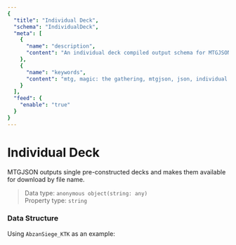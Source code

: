 ```yaml
---
{
  "title": "Individual Deck",
  "schema": "IndividualDeck",
  "meta": [
    {
      "name": "description",
      "content": "An individual deck compiled output schema for MTGJSON.",
    },
    {
      "name": "keywords",
      "content": "mtg, magic: the gathering, mtgjson, json, individual deck",
    }
  ],
  "feed": {
    "enable": "true"
  }
}
---
```


# Individual Deck

MTGJSON outputs single pre-constructed decks and makes them available for download by file name.

> Data type: `anonymous object(string: any)`   
> Property type: `string` 

### Data Structure

Using `AbzanSiege_KTK` as an example:

<GenerateTable/>